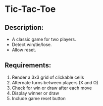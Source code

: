 # Tic-Tac-Toe

## Description: 
* A classic game for two players.
* Detect win/tie/lose.
* Allow reset.

## Requirements:
1. Render a 3x3 grid of clickable cells
2. Alternate turns between players (X and O)
3. Check for win or draw after each move
4. Display winner or draw
5. Include game reset button